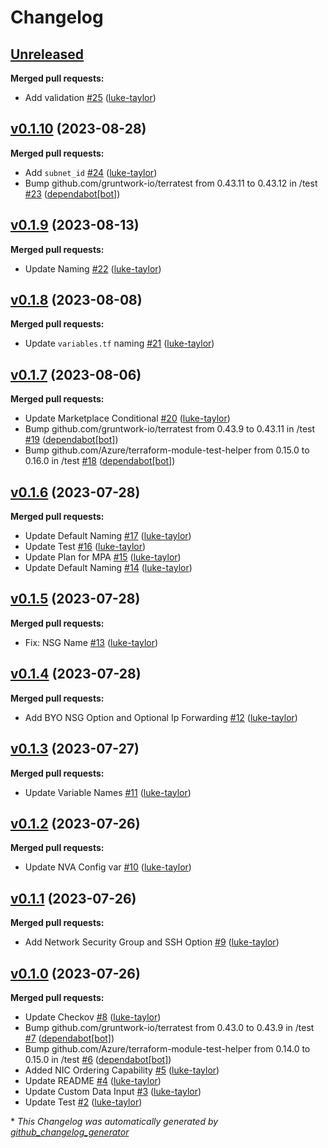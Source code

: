 # Changelog

## [Unreleased](https://github.com/luke-taylor/terraform-azurerm-nva/tree/HEAD)

**Merged pull requests:**

- Add validation [\#25](https://github.com/luke-taylor/terraform-azurerm-nva/pull/25) ([luke-taylor](https://github.com/luke-taylor))

## [v0.1.10](https://github.com/luke-taylor/terraform-azurerm-nva/tree/v0.1.10) (2023-08-28)

**Merged pull requests:**

- Add `subnet_id` [\#24](https://github.com/luke-taylor/terraform-azurerm-nva/pull/24) ([luke-taylor](https://github.com/luke-taylor))
- Bump github.com/gruntwork-io/terratest from 0.43.11 to 0.43.12 in /test [\#23](https://github.com/luke-taylor/terraform-azurerm-nva/pull/23) ([dependabot[bot]](https://github.com/apps/dependabot))

## [v0.1.9](https://github.com/luke-taylor/terraform-azurerm-nva/tree/v0.1.9) (2023-08-13)

**Merged pull requests:**

- Update Naming [\#22](https://github.com/luke-taylor/terraform-azurerm-nva/pull/22) ([luke-taylor](https://github.com/luke-taylor))

## [v0.1.8](https://github.com/luke-taylor/terraform-azurerm-nva/tree/v0.1.8) (2023-08-08)

**Merged pull requests:**

- Update `variables.tf` naming [\#21](https://github.com/luke-taylor/terraform-azurerm-nva/pull/21) ([luke-taylor](https://github.com/luke-taylor))

## [v0.1.7](https://github.com/luke-taylor/terraform-azurerm-nva/tree/v0.1.7) (2023-08-06)

**Merged pull requests:**

- Update Marketplace Conditional [\#20](https://github.com/luke-taylor/terraform-azurerm-nva/pull/20) ([luke-taylor](https://github.com/luke-taylor))
- Bump github.com/gruntwork-io/terratest from 0.43.9 to 0.43.11 in /test [\#19](https://github.com/luke-taylor/terraform-azurerm-nva/pull/19) ([dependabot[bot]](https://github.com/apps/dependabot))
- Bump github.com/Azure/terraform-module-test-helper from 0.15.0 to 0.16.0 in /test [\#18](https://github.com/luke-taylor/terraform-azurerm-nva/pull/18) ([dependabot[bot]](https://github.com/apps/dependabot))

## [v0.1.6](https://github.com/luke-taylor/terraform-azurerm-nva/tree/v0.1.6) (2023-07-28)

**Merged pull requests:**

- Update Default Naming [\#17](https://github.com/luke-taylor/terraform-azurerm-nva/pull/17) ([luke-taylor](https://github.com/luke-taylor))
- Update Test [\#16](https://github.com/luke-taylor/terraform-azurerm-nva/pull/16) ([luke-taylor](https://github.com/luke-taylor))
- Update Plan for MPA [\#15](https://github.com/luke-taylor/terraform-azurerm-nva/pull/15) ([luke-taylor](https://github.com/luke-taylor))
- Update Default Naming [\#14](https://github.com/luke-taylor/terraform-azurerm-nva/pull/14) ([luke-taylor](https://github.com/luke-taylor))

## [v0.1.5](https://github.com/luke-taylor/terraform-azurerm-nva/tree/v0.1.5) (2023-07-28)

**Merged pull requests:**

- Fix: NSG Name [\#13](https://github.com/luke-taylor/terraform-azurerm-nva/pull/13) ([luke-taylor](https://github.com/luke-taylor))

## [v0.1.4](https://github.com/luke-taylor/terraform-azurerm-nva/tree/v0.1.4) (2023-07-28)

**Merged pull requests:**

- Add BYO NSG Option and Optional Ip Forwarding [\#12](https://github.com/luke-taylor/terraform-azurerm-nva/pull/12) ([luke-taylor](https://github.com/luke-taylor))

## [v0.1.3](https://github.com/luke-taylor/terraform-azurerm-nva/tree/v0.1.3) (2023-07-27)

**Merged pull requests:**

- Update Variable Names [\#11](https://github.com/luke-taylor/terraform-azurerm-nva/pull/11) ([luke-taylor](https://github.com/luke-taylor))

## [v0.1.2](https://github.com/luke-taylor/terraform-azurerm-nva/tree/v0.1.2) (2023-07-26)

**Merged pull requests:**

- Update NVA Config var [\#10](https://github.com/luke-taylor/terraform-azurerm-nva/pull/10) ([luke-taylor](https://github.com/luke-taylor))

## [v0.1.1](https://github.com/luke-taylor/terraform-azurerm-nva/tree/v0.1.1) (2023-07-26)

**Merged pull requests:**

- Add Network Security Group and SSH Option [\#9](https://github.com/luke-taylor/terraform-azurerm-nva/pull/9) ([luke-taylor](https://github.com/luke-taylor))

## [v0.1.0](https://github.com/luke-taylor/terraform-azurerm-nva/tree/v0.1.0) (2023-07-26)

**Merged pull requests:**

- Update Checkov [\#8](https://github.com/luke-taylor/terraform-azurerm-nva/pull/8) ([luke-taylor](https://github.com/luke-taylor))
- Bump github.com/gruntwork-io/terratest from 0.43.0 to 0.43.9 in /test [\#7](https://github.com/luke-taylor/terraform-azurerm-nva/pull/7) ([dependabot[bot]](https://github.com/apps/dependabot))
- Bump github.com/Azure/terraform-module-test-helper from 0.14.0 to 0.15.0 in /test [\#6](https://github.com/luke-taylor/terraform-azurerm-nva/pull/6) ([dependabot[bot]](https://github.com/apps/dependabot))
- Added NIC Ordering Capability [\#5](https://github.com/luke-taylor/terraform-azurerm-nva/pull/5) ([luke-taylor](https://github.com/luke-taylor))
- Update README [\#4](https://github.com/luke-taylor/terraform-azurerm-nva/pull/4) ([luke-taylor](https://github.com/luke-taylor))
- Update Custom Data Input [\#3](https://github.com/luke-taylor/terraform-azurerm-nva/pull/3) ([luke-taylor](https://github.com/luke-taylor))
- Update Test [\#2](https://github.com/luke-taylor/terraform-azurerm-nva/pull/2) ([luke-taylor](https://github.com/luke-taylor))



\* *This Changelog was automatically generated by [github_changelog_generator](https://github.com/github-changelog-generator/github-changelog-generator)*
